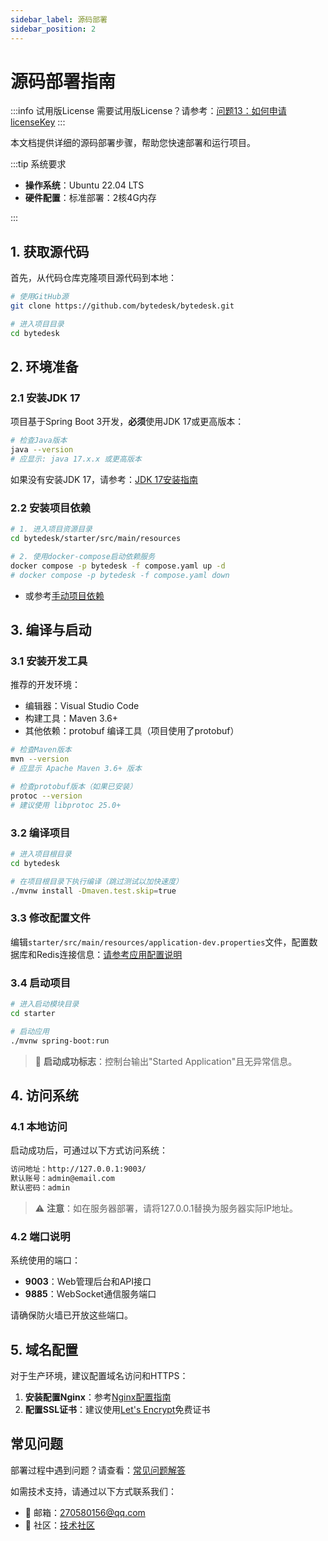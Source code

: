 ```yaml
---
sidebar_label: 源码部署
sidebar_position: 2
---
```


# 源码部署指南

:::info 试用版License
需要试用版License？请参考：[问题13：如何申请licenseKey](/docs/faq#问题13如何申请licensekey)
:::

本文档提供详细的源码部署步骤，帮助您快速部署和运行项目。

:::tip 系统要求

- **操作系统**：Ubuntu 22.04 LTS
- **硬件配置**：标准部署：2核4G内存

:::

## 1. 获取源代码

首先，从代码仓库克隆项目源代码到本地：

```bash
# 使用GitHub源
git clone https://github.com/bytedesk/bytedesk.git

# 进入项目目录
cd bytedesk
```

## 2. 环境准备

### 2.1 安装JDK 17

项目基于Spring Boot 3开发，**必须**使用JDK 17或更高版本：

```bash
# 检查Java版本
java --version
# 应显示: java 17.x.x 或更高版本
```

如果没有安装JDK 17，请参考：[JDK 17安装指南](./depend/jdk)

### 2.2 安装项目依赖

```bash
# 1. 进入项目资源目录
cd bytedesk/starter/src/main/resources

# 2. 使用docker-compose启动依赖服务
docker compose -p bytedesk -f compose.yaml up -d
# docker compose -p bytedesk -f compose.yaml down
```

- 或参考[手动项目依赖](./jar.md#12-安装项目依赖)

## 3. 编译与启动

### 3.1 安装开发工具

推荐的开发环境：

- 编辑器：Visual Studio Code
- 构建工具：Maven 3.6+
- 其他依赖：protobuf 编译工具（项目使用了protobuf）

```bash
# 检查Maven版本
mvn --version
# 应显示 Apache Maven 3.6+ 版本

# 检查protobuf版本（如果已安装）
protoc --version
# 建议使用 libprotoc 25.0+
```

### 3.2 编译项目

```bash
# 进入项目根目录
cd bytedesk

# 在项目根目录下执行编译（跳过测试以加快速度）
./mvnw install -Dmaven.test.skip=true
```

### 3.3 修改配置文件

编辑`starter/src/main/resources/application-dev.properties`文件，配置数据库和Redis连接信息：[请参考应用配置说明](./config.md)

### 3.4 启动项目

```bash
# 进入启动模块目录
cd starter

# 启动应用
./mvnw spring-boot:run
```

> 🚀 **启动成功标志**：控制台输出"Started Application"且无异常信息。

## 4. 访问系统

### 4.1 本地访问

启动成功后，可通过以下方式访问系统：

```bash
访问地址：http://127.0.0.1:9003/
默认账号：admin@email.com
默认密码：admin
```

> ⚠️ **注意**：如在服务器部署，请将127.0.0.1替换为服务器实际IP地址。

### 4.2 端口说明

系统使用的端口：

- **9003**：Web管理后台和API接口
- **9885**：WebSocket通信服务端口

请确保防火墙已开放这些端口。

## 5. 域名配置

对于生产环境，建议配置域名访问和HTTPS：

1. **安装配置Nginx**：参考[Nginx配置指南](./depend/nginx.md)
2. **配置SSL证书**：建议使用[Let's Encrypt](./depend/letsencrypt.md)免费证书

## 常见问题

部署过程中遇到问题？请查看：[常见问题解答](/docs/faq)

如需技术支持，请通过以下方式联系我们：

- 📧 邮箱：[270580156@qq.com](mailto:270580156@qq.com)
- 💬 社区：[技术社区](https://github.com/bytedesk/bytedesk/discussions)
